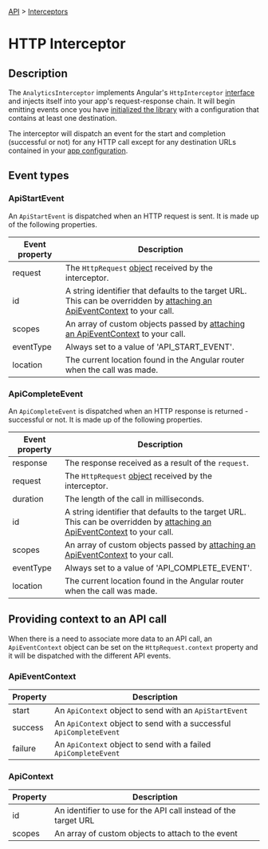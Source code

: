 [API](./README.md) > [Interceptors](./README.md#Interceptors)

# HTTP Interceptor

## Description

The `AnalyticsInterceptor` implements Angular's `HttpInterceptor` [interface](https://angular.io/api/common/http/HttpInterceptor) and injects itself into your app's request-response chain. It will begin emitting events once you have [initialized the library](./init-and-config.md) with a configuration that contains at least one destination.

The interceptor will dispatch an event for the start and completion (successful or not) for any HTTP call except for any destination URLs contained in your [app configuration](./init-and-config.md#appconfiguration).

## Event types

### ApiStartEvent

An `ApiStartEvent` is dispatched when an HTTP request is sent. It is made up of the following properties.

| Event property | Description |
| -------------- | ----------- |
| request | The `HttpRequest` [object](https://angular.io/api/common/http/HttpRequest) received by the interceptor. |
| id | A string identifier that defaults to the target URL. This can be overridden by [attaching an ApiEventContext](#providing-context-to-an-api-call) to your call. |
| scopes | An array of custom objects passed by [attaching an ApiEventContext](#providing-context-to-an-api-call) to your call. |
| eventType | Always set to a value of 'API_START_EVENT'. |
| location | The current location found in the Angular router when the call was made. |

### ApiCompleteEvent

An `ApiCompleteEvent` is dispatched when an HTTP response is returned - successful or not. It is made up of the following properties.

| Event property | Description |
| -------------- | ----------- |
| response | The response received as a result of the `request`. |
| request | The `HttpRequest` [object](https://angular.io/api/common/http/HttpRequest) received by the interceptor. |
| duration | The length of the call in milliseconds. |
| id | A string identifier that defaults to the target URL. This can be overridden by [attaching an ApiEventContext](#providing-context-to-an-api-call) to your call. |
| scopes | An array of custom objects passed by [attaching an ApiEventContext](#providing-context-to-an-api-call) to your call. |
| eventType | Always set to a value of 'API_COMPLETE_EVENT'. |
| location | The current location found in the Angular router when the call was made. |

## Providing context to an API call

When there is a need to associate more data to an API call, an `ApiEventContext` object can be set on the `HttpRequest.context` property and it will be dispatched with the different API events. 

### ApiEventContext

| Property | Description |
| -------- | ----------- |
| start | An `ApiContext` object to send with an `ApiStartEvent` |
| success | An `ApiContext` object to send with a successful `ApiCompleteEvent` |
| failure | An `ApiContext` object to send with a failed `ApiCompleteEvent` |

### ApiContext

| Property | Description |
| -------- | ----------- |
| id | An identifier to use for the API call instead of the target URL |
| scopes | An array of custom objects to attach to the event |
